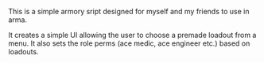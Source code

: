 This is a simple armory sript designed for myself and my friends to use in arma. 

It creates a simple UI allowing the user to choose a premade loadout from a menu. 
It also sets the role perms (ace medic, ace engineer etc.) based on loadouts. 
